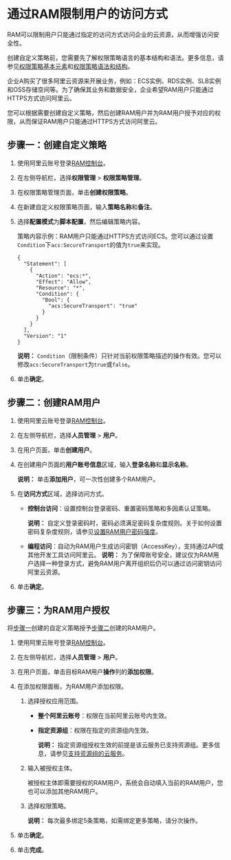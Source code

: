 # 通过RAM限制用户的访问方式

RAM可以限制用户只能通过指定的访问方式访问企业的云资源，从而增强访问安全性。

创建自定义策略前，您需要先了解权限策略语言的基本结构和语法。更多信息，请参见[权限策略基本元素](/cn.zh-CN/权限策略管理/权限策略语言/权限策略基本元素.md)和[权限策略语法和结构](/cn.zh-CN/权限策略管理/权限策略语言/权限策略语法和结构.md)。

企业A购买了很多阿里云资源来开展业务，例如：ECS实例、RDS实例、SLB实例和OSS存储空间等。为了确保其业务和数据安全，企业希望RAM用户只能通过HTTPS方式访问阿里云。

您可以根据需要创建自定义策略，然后创建RAM用户并为RAM用户授予对应的权限，从而保证RAM用户只能通过HTTPS方式访问阿里云。

## 步骤一：创建自定义策略

1.  使用阿里云账号登录[RAM控制台](https://ram.console.aliyun.com/)。

2.  在左侧导航栏，选择**权限管理** \> **权限策略管理**。

3.  在权限策略管理页面，单击**创建权限策略**。

4.  在新建自定义权限策略页面，输入**策略名称**和**备注**。

5.  选择**配置模式**为**脚本配置**，然后编辑策略内容。

    策略内容示例：RAM用户只能通过HTTPS方式访问ECS。您可以通过设置`Condition`下`acs:SecureTransport`的值为`true`来实现。

    ```
    {
      "Statement": [
        {
          "Action": "ecs:*",
          "Effect": "Allow",
          "Resource": "*",
          "Condition": {        
            "Bool": {
              "acs:SecureTransport": "true"
            }
          }
        }
      ],
      "Version": "1"
    }
    ```

    **说明：** `Condition`（限制条件）只针对当前权限策略描述的操作有效。您可以修改`acs:SecureTransport`为`true`或`false`。

6.  单击**确定**。


## 步骤二：创建RAM用户

1.  使用阿里云账号登录[RAM控制台](https://ram.console.aliyun.com/)。

2.  在左侧导航栏，选择**人员管理** \> **用户**。

3.  在用户页面，单击**创建用户**。

4.  在创建用户页面的**用户账号信息**区域，输入**登录名称**和**显示名称**。

    **说明：** 单击**添加用户**，可一次性创建多个RAM用户。

5.  在**访问方式**区域，选择访问方式。

    -   **控制台访问**：设置控制台登录密码、重置密码策略和多因素认证策略。

        **说明：** 自定义登录密码时，密码必须满足密码复杂度规则。关于如何设置密码复杂度规则，请参见[设置RAM用户密码强度](/cn.zh-CN/安全设置/密码/设置RAM用户密码强度.md)。

    -   **编程访问**：自动为RAM用户生成访问密钥（AccessKey），支持通过API或其他开发工具访问阿里云。
    **说明：** 为了保障账号安全，建议仅为RAM用户选择一种登录方式，避免RAM用户离开组织后仍可以通过访问密钥访问阿里云资源。

6.  单击**确定**。


## 步骤三：为RAM用户授权

将[步骤一](#section_gdm_8s2_2fd)创建的自定义策略授予[步骤二](#section_u7d_6f9_ffr)创建的RAM用户。

1.  使用阿里云账号登录[RAM控制台](https://ram.console.aliyun.com/)。

2.  在左侧导航栏，选择**人员管理** \> **用户**。

3.  在用户页面，单击目标RAM用户**操作**列的**添加权限**。

4.  在添加权限面板，为RAM用户添加权限。

    1.  选择授权应用范围。

        -   **整个阿里云账号**：权限在当前阿里云账号内生效。
        -   **指定资源组**：权限在指定的资源组内生效。

            **说明：** 指定资源组授权生效的前提是该云服务已支持资源组。更多信息，请参见[支持资源组的云服务]()。

    2.  输入被授权主体。

        被授权主体即需要授权的RAM用户，系统会自动填入当前的RAM用户，您也可以添加其他RAM用户。

    3.  选择权限策略。

        **说明：** 每次最多绑定5条策略，如需绑定更多策略，请分次操作。

5.  单击**确定**。

6.  单击**完成**。


